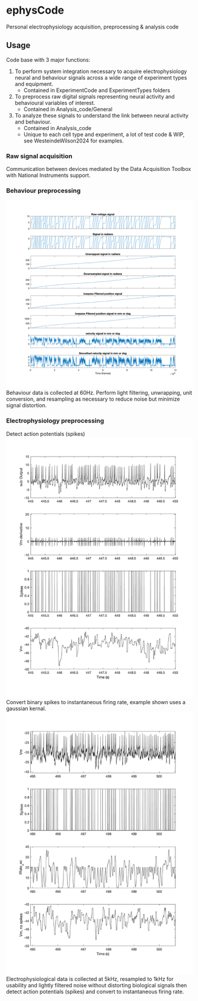 # ephysCode
Personal electrophysiology acquisition, preprocessing &amp; analysis code

## Usage

Code base with 3 major functions:
1. To perform system integration necessary to acquire electrophysiology neural and behaviour signals across a wide range of experiment types and equipment.
    - Contained in ExperimentCode and ExperimentTypes folders
3. To preprocess raw digital signals representing neural activity and behavioural variables of interest.
    - Contained in Analysis_code/General
4. To analyze these signals to understand the link between neural activity and behaviour.
    - Contained in Analysis_code
    - Unique to each cell type and experiment, a lot of test code & WIP, see WesteindeWilson2024 for examples.
      
### Raw signal acquisition

Communication between devices mediated by the Data Acquisition Toolbox with National Instruments support.
  
### Behaviour preprocessing

![behaviour preprocessing steps](https://github.com/ewesteinde/ephysCode/blob/main/exampleImages/Behaviour_ex.png "behaviour preprocessing steps")
Behaviour data is collected at 60Hz.
Perform light filtering, unwrapping, unit conversion, and resampling as necessary to reduce noise but minimize signal distortion. 

### Electrophysiology preprocessing

Detect action potentials (spikes)
![ephys preprocessing step 1](https://github.com/ewesteinde/ephysCode/blob/main/exampleImages/spikedetection_5s.png "spike detection")
Convert binary spikes to instantaneous firing rate, example shown uses a gaussian kernal.
![ephys preprocessing step 2](https://github.com/ewesteinde/ephysCode/blob/main/exampleImages/spikekernal_spikes_5s.png "firing rate conversion")
Electrophysiological data is collected at 5kHz, resampled to 1kHz for usability and lightly filtered noise without distorting biological signals then detect action potentials (spikes) and convert to instantaneous firing rate. 
